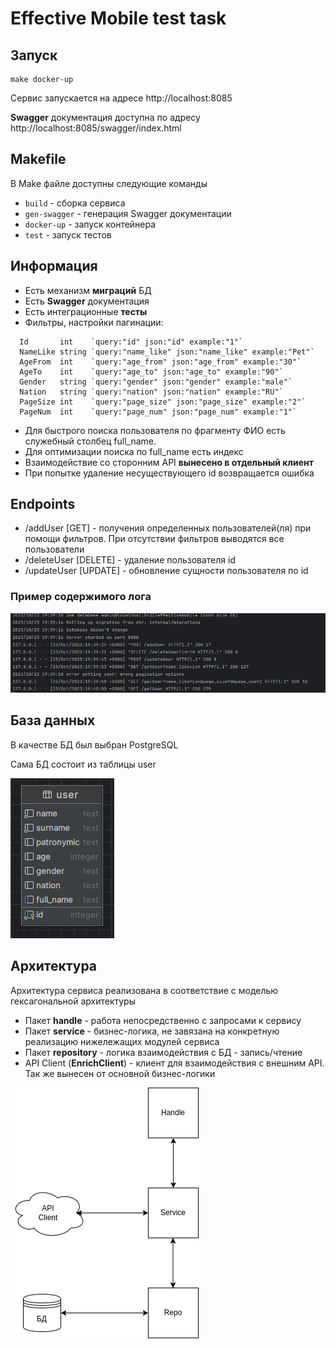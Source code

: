 # Effective Mobile test task
## Запуск
```shell
make docker-up
```

Сервис запускается на адресе http://localhost:8085

**Swagger** документация доступна по адресу http://localhost:8085/swagger/index.html

## Makefile
В Make файле доступны следующие команды
- ```build``` - сборка сервиса
- ```gen-swagger``` - генерация Swagger документации
- ```docker-up``` - запуск контейнера
- ```test``` - запуск тестов

## Информация
- Есть механизм **миграций** БД
- Есть **Swagger** документация
- Есть интеграционные **тесты**
- Фильтры, настройки пагинации:
```
  Id       int    `query:"id" json:"id" example:"1"`
  NameLike string `query:"name_like" json:"name_like" example:"Pet"`
  AgeFrom  int    `query:"age_from" json:"age_from" example:"30"`
  AgeTo    int    `query:"age_to" json:"age_to" example:"90"`
  Gender   string `query:"gender" json:"gender" example:"male"`
  Nation   string `query:"nation" json:"nation" example:"RU"`
  PageSize int    `query:"page_size" json:"page_size" example:"2"`
  PageNum  int    `query:"page_num" json:"page_num" example:"1"`
```
- Для быстрого поиска пользователя по фрагменту ФИО есть служебный столбец full_name.
- Для оптимизации поиска по full_name есть индекс
- Взаимодействие со сторонним API **вынесено в отдельный клиент**
- При попытке удаление несуществующего id возвращается ошибка

## Endpoints
- /addUser [GET] - получения определенных пользователей(ля) при помощи фильтров. При отсутствии фильтров выводятся все пользователи
- /deleteUser [DELETE] - удаление пользователя id
- /updateUser [UPDATE] - обновление сущности пользователя по id


### Пример содержимого лога

![log.png](docs/log.png)

## База данных
В качестве БД был выбран PostgreSQL

Сама БД состоит из таблицы user

![db_scheme.png](docs/db_scheme.png)

## Архитектура
Архитектура сервиса реализована в соответствие с моделью гексагональной архитектуры

- Пакет **handle** - работа непосредственно с запросами к сервису
- Пакет **service** - бизнес-логика, не завязана на конкретную реализацию нижележащих модулей сервиса
- Пакет **repository** - логика взаимодействия с БД - запись/чтение
- API Client (**EnrichClient**) - клиент для взаимодействия с внешним API. Так же вынесен от основной бизнес-логики

![architecture.png](docs/architecture.png)